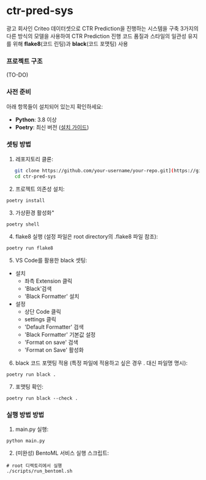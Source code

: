 # ctr-pred-sys
광고 회사인 Criteo 데이터셋으로 CTR Prediction을 진행하는 시스템을 구축
3가지의 다른 방식의 모델을 사용하여 CTR Prediction 진행
코드 품질과 스타일의 일관성 유지를 위해 **flake8**(코드 린팅)과 **black**(코드 포맷팅) 사용

### 프로젝트 구조
(TO-DO)


### 사전 준비

아래 항목들이 설치되어 있는지 확인하세요:

- **Python**: 3.8 이상
- **Poetry**: 최신 버전 ([설치 가이드](https://python-poetry.org/docs/))

### 셋팅 방법
1. 레포지토리 클론:
```bash
   git clone https://github.com/your-username/your-repo.git](https://github.com/f-lab-edu/ctr-pred-sys.git
   cd ctr-pred-sys
```

2. 프로젝트 의존성 설치:
```
poetry install
```

3. 가상환경 활성화"
```
poetry shell
```

4. flake8 실행 (설정 파일은 root directory의 .flake8 파일 참조):
```
poetry run flake8
```

5. VS Code를 활용한 black 셋팅:
 - 설치
    - 좌측 Extension 클릭
    - 'Black'검색
    - 'Black Formatter' 설치
 - 설정
    - 상단 Code 클릭
    - settings 클릭
    - 'Default Formatter' 검색
    - 'Black Formatter' 기본값 설정
    - 'Format on save' 검색
    - 'Format on Save' 활성화
   
   

6. black 코드 포맷팅 적용 (특정 파일에 적용하고 싶은 경우 . 대신 파일명 명시):
```
poetry run black .
```

7. 포맷팅 확인:
```
poetry run black --check .
```


### 실행 방법 방법
1. main.py 실행:
```
python main.py
```

2. (미완성) BentoML 서비스 실행 스크립트:
```
# root 디렉토리에서 실행
./scripts/run_bentoml.sh
```

